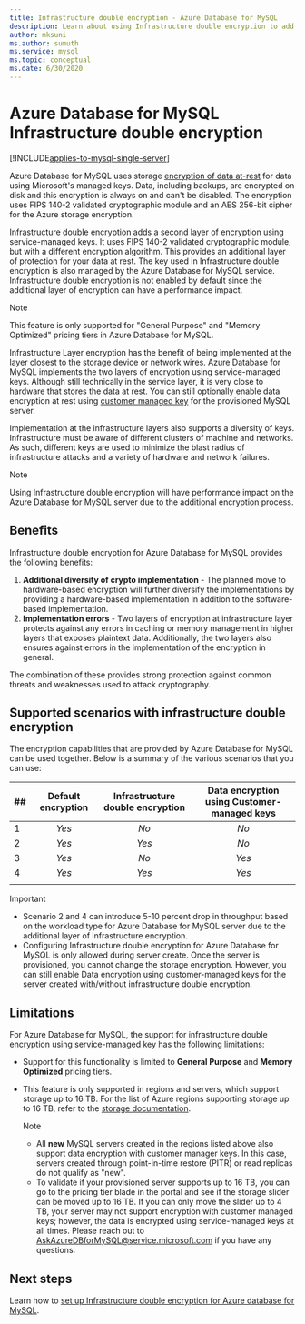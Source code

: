 ```yaml
---
title: Infrastructure double encryption - Azure Database for MySQL
description: Learn about using Infrastructure double encryption to add a second layer of encryption with a service managed keys.
author: mksuni
ms.author: sumuth
ms.service: mysql
ms.topic: conceptual
ms.date: 6/30/2020
---
```


# Azure Database for MySQL Infrastructure double encryption

[!INCLUDE[applies-to-mysql-single-server](includes/applies-to-mysql-single-server.md)]

Azure Database for MySQL uses storage [encryption of data at-rest](concepts-security.md#at-rest) for data using Microsoft's managed keys. Data, including backups, are encrypted on disk and this encryption is always on and can't be disabled. The encryption uses FIPS 140-2 validated cryptographic module and an AES 256-bit cipher for the Azure storage encryption.

Infrastructure double encryption adds a second layer of encryption using service-managed keys. It uses FIPS 140-2 validated cryptographic module, but with a different encryption algorithm. This provides an additional layer of protection for your data at rest. The key used in Infrastructure double encryption is also managed by the Azure Database for MySQL service. Infrastructure double encryption is not enabled by default since the additional layer of encryption can have a performance impact.

> [!NOTE]
> This feature is only supported for "General Purpose" and "Memory Optimized" pricing tiers in Azure Database for MySQL.

Infrastructure Layer encryption has the benefit of being implemented at the layer closest to the storage device or network wires. Azure Database for MySQL implements the two layers of encryption using service-managed keys. Although still technically in the service layer, it is very close to hardware that stores the data at rest. You can still optionally enable data encryption at rest using [customer managed key](concepts-data-encryption-mysql.md) for the provisioned MySQL server. 

Implementation at the infrastructure layers also supports a diversity of keys. Infrastructure must be aware of different clusters of machine and networks. As such, different keys are used to minimize the blast radius of infrastructure attacks and a variety of hardware and network failures. 

> [!NOTE]
> Using Infrastructure double encryption will have performance impact on the Azure Database for MySQL server due to the additional encryption process.

## Benefits

Infrastructure double encryption for Azure Database for MySQL provides the following benefits:

1. **Additional diversity of crypto implementation** - The planned move to hardware-based encryption will further diversify the implementations by providing a hardware-based implementation in addition to the software-based implementation.
2. **Implementation errors** - Two layers of encryption at infrastructure layer protects against any errors in caching or memory management in higher layers that exposes plaintext data. Additionally, the two layers also ensures against errors in the implementation of the encryption in general.

The combination of these provides strong protection against common threats and weaknesses used to attack cryptography.

## Supported scenarios with infrastructure double encryption

The encryption capabilities that are provided by Azure Database for MySQL can be used together. Below is a summary of the various scenarios that you can use:

|  ##   | Default encryption | Infrastructure double encryption | Data encryption using Customer-managed keys  |
|:------|:------------------:|:--------------------------------:|:--------------------------------------------:|
| 1     | *Yes*              | *No*                             | *No*                                         |
| 2     | *Yes*              | *Yes*                            | *No*                                         |
| 3     | *Yes*              | *No*                             | *Yes*                                        |
| 4     | *Yes*              | *Yes*                            | *Yes*                                        |
|       |                    |                                  |                                              |

> [!Important]
> - Scenario 2 and 4 can introduce 5-10 percent drop in throughput based on the workload type for Azure Database for MySQL server due to the additional layer of infrastructure encryption.
> - Configuring Infrastructure double encryption for Azure Database for MySQL is only allowed during server create. Once the server is provisioned, you cannot change the storage encryption. However, you can still enable Data encryption using customer-managed keys for the server created with/without infrastructure double encryption.

## Limitations

For Azure Database for MySQL, the support for infrastructure double encryption using service-managed key has the following limitations:

* Support for this functionality is limited to **General Purpose** and **Memory Optimized** pricing tiers.
* This feature is only supported in regions and servers, which support storage up to 16 TB. For the list of Azure regions supporting storage up to 16 TB, refer to the [storage documentation](concepts-pricing-tiers.md#storage).

    > [!NOTE]
    > - All **new** MySQL servers created in the regions listed above also support data encryption with customer manager keys. In this case, servers created through point-in-time restore (PITR) or read replicas do not qualify as "new".
    > - To validate if your provisioned server supports up to 16 TB, you can go to the pricing tier blade in the portal and see if the storage slider can be moved up to 16 TB. If you can only move the slider up to 4 TB, your server may not support encryption with customer managed keys; however, the data is encrypted using service-managed keys at all times. Please reach out to AskAzureDBforMySQL@service.microsoft.com if you have any questions.

## Next steps

Learn how to [set up Infrastructure double encryption for Azure database for MySQL](howto-double-encryption.md).
